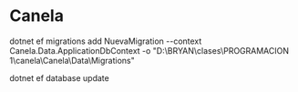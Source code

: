 # Canela

dotnet ef migrations add NuevaMigration --context Canela.Data.ApplicationDbContext -o "D:\BRYAN\clases\PROGRAMACION 1\canela\Canela\Data\Migrations"

dotnet ef database update
